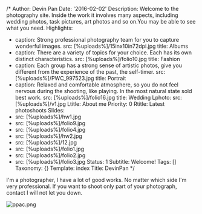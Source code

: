 /*
Author: Devin Pan
Date: '2016-02-02'
Description: Welcome to the photography site. Inside the work it involves many aspects,
  including wedding photos, task pictures, art photos and so on.You may be able to
  see what you need.
Highlights:
- caption: Strong professional photography team for you to capture wonderful images.
  src: [%uploads%]/15inx10in72dpi.jpg
  title: Albums
- caption: There are a variety of topics for your choice. Each has its own distinct
    characteristics.
  src: [%uploads%]/folio10.jpg
  title: Fashion
- caption: Each group has a strong sense of artistic photos, give you different from
    the experience of the past, the self-timer.
  src: [%uploads%]/PWC_997523.jpg
  title: Portrait
- caption: Relaxed and comfortable atmosphere, so you do not feel nervous during the
    shooting, like playing. In the most natural state sold best work.
  src: [%uploads%]/folio16.jpg
  title: Wedding
Lphoto:
  src: [%uploads%]/v1.jpg
Ltitle: About me
Priority: 0
Rtitle: Latest photoshoots
Slides:
- src: [%uploads%]/hw1.jpg
- src: [%uploads%]/folio9.jpg
- src: [%uploads%]/folio4.jpg
- src: [%uploads%]/hw2.jpg
- src: [%uploads%]/12.jpg
- src: [%uploads%]/folio1.jpg
- src: [%uploads%]/folio2.jpg
- src: [%uploads%]/folio3.jpg
Status: 1
Subtitle: Welcome!
Tags: []
Taxonomy: {}
Template: index
Title: DevinPan
*/
<p>I'm a photographer, I have a lot of good works. No matter which side I'm very professional. If you want to shoot only part of your photograph, contact I will not let you down.</p><p><img src="[%uploads%]/ppac.png" alt="ppac.png"><br></p>